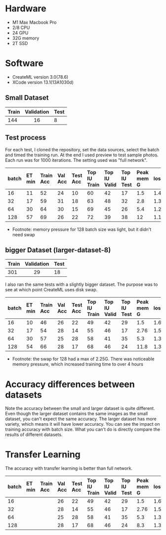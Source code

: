 # Hardware
* M1 Max Macbook Pro
* 2/8 CPU
* 24 GPU
* 32G memory
* 2T SSD

# Software
* CreateML version 3.0(78.6)
* XCode version 13.1(13A1030d) 


## Small Dataset
|Train	 | Validation | Test |
|--------|:----------:|:-----|
|144	   |16          |	8    |

## Test process

For each test, I cloned the repository, set the data sources, select the batch and timed the training run. At the end I used preview to test sample photos. Each run was for 1000 iterations. The setting used was "full network".


|batch	 | ET min | Train Acc | Val Acc | Test Acc | Top IU Train | Top IU Valid | Top IU Test | Peak mem G | loss |
|--------|:-------|:----------|:--------|:---------|:-------------|:-------------|:------------|:-----------|:-----|
|16	     | 11     | 52        | 24      | 10       | 60           | 42           | 17          |	1.5       | 1.49 |
|32	     | 17     | 59        | 31      | 18       | 63           | 48           | 32          |	2.8       | 1.32 |
|64	     | 30     | 64        | 30      | 15       | 69           | 45           | 26          |	5.4       | 1.27 |
|128     | 57     | 69        | 26      | 22       | 72           | 39           | 38          |	12        | 1.18 |

* Footnote: memory pressure for 128 batch size was light, but it didn't need swap

## bigger Dataset (larger-dataset-8)
|Train	 | Validation | Test |
|--------|:----------:|:-----|
|301	   |29          |	18   |

I also ran the same tests with a slightly bigger dataset. The purpose was to see at which point CreateML uses disk swap.

|batch	 | ET min | Train Acc | Val Acc | Test Acc | Top IU Train | Top IU Valid | Top IU Test | Peak mem G | loss |
|--------|:-------|:----------|:--------|:---------|:-------------|:-------------|:------------|:-----------|:-----|
|16	     | 10     | 46        | 26      | 22       | 49           | 42           | 29          | 1.5        | 1.64 |
|32	     | 17     | 54        | 28      | 14       | 55           | 46           | 17          | 2.76       | 1.53 |
|64	     | 30     | 57        | 25      | 28       | 58           | 41           | 35          | 5.3        | 1.36 |
|128     | 54     | 66        | 28      | 17       | 68           | 46           | 24          | 11.8       | 1.30 |

* Footnote: the swap for 128 had a max of 2.25G. There was noticeable memory pressure, which increased training time to over 4 hours

# Accuracy differences between datasets

Note the accuracy between the small and larger dataset is quite different. Even though the larger dataset contains the same images as the small dataset, you can't expect the same accuracy. The larger dataset has more variety, which means it will have lower accuracy. You can see the impact on training accuracy with batch size. What you can't do is directly compare the results of different datasets.

# Transfer Learning

The accuracy with transfer learning is better than full network.

|batch	 | ET min | Train Acc | Val Acc | Test Acc | Top IU Train | Top IU Valid | Top IU Test | Peak mem G | loss |
|--------|:-------|:----------|:--------|:---------|:-------------|:-------------|:------------|:-----------|:-----|
|16	     |      |         | 26      | 22       | 49           | 42           | 29          | 1.5        | 1.64 |
|32	     |      |         | 28      | 14       | 55           | 46           | 17          | 2.76       | 1.53 |
|64	     |      |         | 25      | 28       | 58           | 41           | 35          | 5.3        | 1.36 |
|128     |      |         | 28      | 17       | 68           | 46           | 24          | 8.3      | 1.30 |
